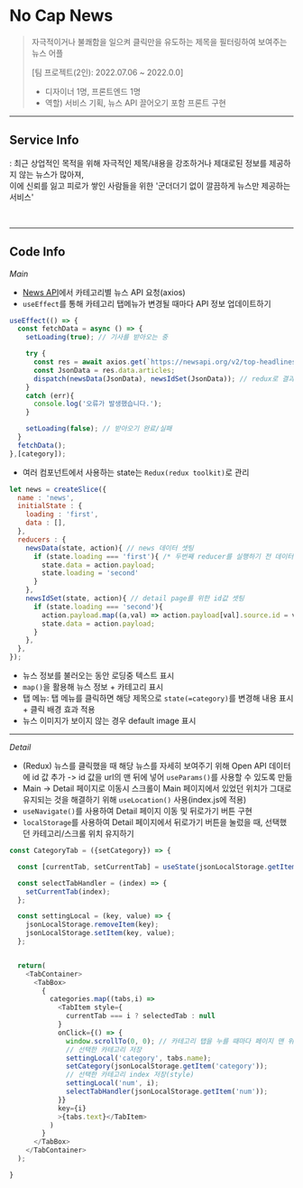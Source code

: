# No Cap News
> 자극적이거나 불쾌함을 일으켜 클릭만을 유도하는 제목을 필터링하여 보여주는 뉴스 어플
>
> [팀 프로젝트(2인): 2022.07.06 ~ 2022.0.0]
> - 디자이너 1명, 프론트엔드 1명
> - 역할) 서비스 기획, 뉴스 API 끌어오기 포함 프론트 구현
>
<!-- > 주소:  -->

***
## Service Info
: 최근 상업적인 목적을 위해 자극적인 제목/내용을 강조하거나 제대로된 정보를 제공하지 않는 뉴스가 많아져, <br>
이에 신뢰를 잃고 피로가 쌓인 사람들을 위한 '군더더기 없이 깔끔하게 뉴스만 제공하는 서비스'

<br>
<!-- 
#### _해당 프로젝트의 서비스는..._
*  -->

***
## Code Info
_Main_
* [News API](https://newsapi.org/v2)에서 카테고리별 뉴스 API 요청(axios)
* `useEffect`를 통해 카테고리 탭메뉴가 변경될 때마다 API 정보 업데이트하기
```javascript
useEffect(() => {
  const fetchData = async () => {
    setLoading(true); // 기사를 받아오는 중

    try {
      const res = await axios.get(`https://newsapi.org/v2/top-headlines?country=kr&category=${category}&apiKey=b1e207f1b83d47a081c09e0040dd68e7`);
      const JsonData = res.data.articles;
      dispatch(newsData(JsonData), newsIdSet(JsonData)); // redux로 결과 전달
    }
    catch (err){
      console.log('오류가 발생했습니다.');
    }

    setLoading(false); // 받아오기 완료/실패
  }
  fetchData();
},[category]);
```
* 여러 컴포넌트에서 사용하는 state는 `Redux(redux toolkit)`로 관리
```javascript
let news = createSlice({
  name : 'news',
  initialState : {
    loading : 'first',
    data : [],
  },
  reducers : {
    newsData(state, action){ // news 데이터 셋팅
      if (state.loading === 'first'){ /* 두번째 reducer를 실행하기 전 데이터 값이 있어야 하므로 if문 실행 */
        state.data = action.payload;
        state.loading = 'second'
      }
    },
    newsIdSet(state, action){ // detail page를 위한 id값 셋팅
      if (state.loading === 'second'){
        action.payload.map((a,val) => action.payload[val].source.id = val);
        state.data = action.payload;
      }
    },
  },
});
```
* 뉴스 정보를 불러오는 동안 로딩중 텍스트 표시
* `map()`을 활용해 뉴스 정보 + 카테고리 표시
* 탭 메뉴: 탭 메뉴를 클릭하면 해당 제목으로 `state(=category)`를 변경해 내용 표시 + 클릭 배경 효과 적용
* 뉴스 이미지가 보이지 않는 경우 default image 표시


***

_Detail_
* (Redux) 뉴스를 클릭했을 때 해당 뉴스를 자세히 보여주기 위해 Open API 데이터에 id 값 추가 -> id 값을 url의 맨 뒤에 넣어 `useParams()`를 사용할 수 있도록 만듦
* Main -> Detail 페이지로 이동시 스크롤이 Main 페이지에서 있었던 위치가 그대로 유지되는 것을 해결하기 위해 `useLocation()` 사용(index.js에 적용)
* `useNavigate()`를 사용하여 Detail 페이지 이동 및 뒤로가기 버튼 구현
* `localStorage`를 사용하여 Detail 페이지에서 뒤로가기 버튼을 눌렀을 때, 선택했던 카테고리/스크롤 위치 유지하기
```javascript
const CategoryTab = ({setCategory}) => {

  const [currentTab, setCurrentTab] = useState(jsonLocalStorage.getItem('num')); 

  const selectTabHandler = (index) => {
    setCurrentTab(index);
  };

  const settingLocal = (key, value) => {
    jsonLocalStorage.removeItem(key);
    jsonLocalStorage.setItem(key, value);
  };


  return(
    <TabContainer>
      <TabBox>
        {
          categories.map((tabs,i) => 
            <TabItem style={
              currentTab === i ? selectedTab : null
            }
            onClick={() => {
              window.scrollTo(0, 0); // 카테고리 탭을 누를 때마다 페이지 맨 위로
              // 선택한 카테고리 저장
              settingLocal('category', tabs.name);
              setCategory(jsonLocalStorage.getItem('category'));
              // 선택한 카테고리 index 저장(style)
              settingLocal('num', i);
              selectTabHandler(jsonLocalStorage.getItem('num'));
            }} 
            key={i}
            >{tabs.text}</TabItem>
          )
        }
      </TabBox>
    </TabContainer>
  );

}
```



<!-- ***
## 코드 수정 📝
* 


***
## 개선할 사항 🚀
* 

***
#### _* 자세한 실행과정 정리(노션: )_ -->
